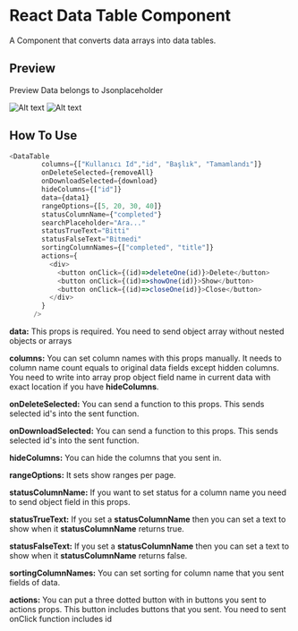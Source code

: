 # React Data Table Component
A Component that converts data arrays into data tables.

## Preview
Preview Data belongs to Jsonplaceholder

![Alt text](https://imgur.com/ubFkFm3.jpg)
![Alt text](https://imgur.com/SDzpT5p.jpg)

## How To Use

```javascript
<DataTable
        columns={["Kullanıcı Id","id", "Başlık", "Tamamlandı"]}
        onDeleteSelected={removeAll}
        onDownloadSelected={download}
        hideColumns={["id"]}
        data={data1}
        rangeOptions={[5, 20, 30, 40]}
        statusColumnName={"completed"}
        searchPlaceholder="Ara..."
        statusTrueText="Bitti"
        statusFalseText="Bitmedi"
        sortingColumnNames={["completed", "title"]}
        actions={
          <div>
            <button onClick={(id)=>deleteOne(id)}>Delete</button>
            <button onClick={(id)=>showOne(id)}>Show</button>
            <button onClick={(id)=>closeOne(id)}>Close</button>
          </div>
        }
      />
```
**data:** This props is required. You need to send object array without nested objects or arrays

**columns:** You can set column names with this props manually. It needs to column name count equals to original data fields except hidden columns. You need to write into array prop object field name in current data with exact location if you have **hideColumns**.

**onDeleteSelected:** You can send a function to this props. This sends selected id's into the sent function.

**onDownloadSelected:** You can send a function to this props. This sends selected id's into the sent function.

**hideColumns:** You can hide the columns that you sent in.

**rangeOptions:** It sets show ranges per page.

**statusColumnName:** If you want to set status for a column name you need to send object field in this props.

**statusTrueText:** If you set a **statusColumnName** then you can set a text to show when it **statusColumnName** returns true.

**statusFalseText:** If you set a **statusColumnName** then you can set a text to show when it **statusColumnName** returns false.

**sortingColumnNames:** You can set sorting for column name that you sent fields of data.

**actions:** You can put a three dotted button with in buttons you sent to actions props. This button includes buttons that you sent. You need to sent onClick function includes id


